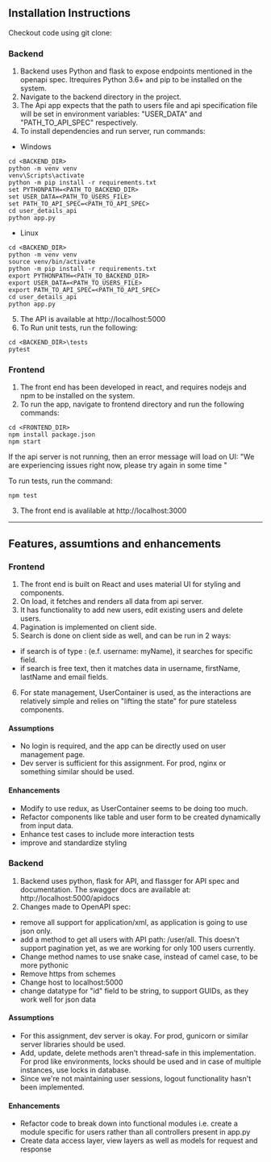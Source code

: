 ## Installation Instructions
Checkout code using git clone: 
### Backend
1. Backend uses Python and flask to expose endpoints mentioned in the openapi spec. Itrequires Python 3.6+ and pip to be installed on the system.
2. Navigate to the backend directory in the project.
3. The Api app expects that the path to users file and api specification file will be set in environment variables: "USER_DATA" and "PATH_TO_API_SPEC" respectively. 
4. To install dependencies and run server, run  commands:
- Windows
```
cd <BACKEND_DIR>
python -m venv venv
venv\Scripts\activate
python -m pip install -r requirements.txt
set PYTHONPATH=<PATH_TO_BACKEND_DIR>
set USER_DATA=<PATH_TO_USERS_FILE>
set PATH_TO_API_SPEC=<PATH_TO_API_SPEC>
cd user_details_api
python app.py
```

- Linux
```
cd <BACKEND_DIR>
python -m venv venv
source venv/bin/activate
python -m pip install -r requirements.txt
export PYTHONPATH=<PATH_TO_BACKEND_DIR>
export USER_DATA=<PATH_TO_USERS_FILE>
export PATH_TO_API_SPEC=<PATH_TO_API_SPEC>
cd user_details_api
python app.py
```
5. The API is available at http://localhost:5000
6. To Run unit tests, run the following:
```
cd <BACKEND_DIR>\tests
pytest
```


### Frontend
1. The front end has been developed in react, and requires nodejs and npm to be installed on the system.
2. To run the app, navigate to frontend directory and run the following commands:
```
cd <FRONTEND_DIR>
npm install package.json
npm start
```
If the api server is not running, then an error message will load on UI: "We are experiencing issues right now, please try again in some time
"

To run tests, run the command: 
```
npm test
```
3. The front end is avalilable at http://localhost:3000
----------------

## Features, assumtions and enhancements
### Frontend
1. The front end is built on React and uses material UI for styling and components.
2. On load, it fetches and renders all data from api server.
3. It has functionality to add new users, edit existing users and delete users.
4. Pagination is implemented on client side.
5. Search is done on client side as well, and can be run in 2 ways:
- if search is of type <fieldName>: <value> (e.f. username: myName), it searches for specific field.
- if search is free text, then it matches data in username, firstName, lastName and email fields.
6. For state management, UserContainer is used, as the interactions are relatively simple and relies 
on "lifting the state" for pure stateless components.

#### Assumptions
- No login is required, and the app can be directly used on user management page.
- Dev server is sufficient for this assignment. For prod, nginx or something similar should be used.

#### Enhancements
- Modify to use redux, as UserContainer seems to be doing too much.
- Refactor components like table and user form to be created dynamically from input data.
- Enhance test cases to include more interaction tests
- improve and standardize styling

### Backend
1. Backend uses python, flask for API, and flassger for API spec and documentation.
The swagger docs are available at: http://localhost:5000/apidocs
2. Changes made to OpenAPI spec:
- remove all support for application/xml, as application is going to use json only.
- add a method to get all users with API path: /user/all. This doesn't support pagination yet, as we are working for only 100 users currently.
- Change method names to use snake case, instead of camel case, to be more pythonic
- Remove https from schemes
- Change host to localhost:5000
- change datatype for "id" field to be string, to support GUIDs, as they work well for json data

#### Assumptions
- For this assignment, dev server is okay. For prod, gunicorn or similar server libraries should be used.
- Add, update, delete methods aren't thread-safe in this implementation. For prod like environments, locks should be used and in case of multiple instances, use locks in database.
- Since we're not maintaining user sessions, logout functionality hasn't been implemented.

#### Enhancements
- Refactor code to break down into functional modules i.e. create a module specific for users rather than all controllers present in app.py
- Create data access layer, view layers as well as models for request and response


